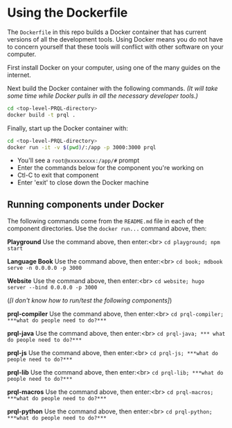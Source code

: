 # Using the Dockerfile

The `Dockerfile` in this repo builds a Docker container
that has current versions of all the development tools.
Using Docker means you do not have to concern
yourself that these tools will conflict with
other software on your computer.

First install Docker on your computer,
using one of the many guides on the internet.

Next build the Docker container with the following commands.
_(It will take some time while Docker pulls in all the
necessary developer tools.)_

```bash
cd <top-level-PRQL-directory>
docker build -t prql .
```

Finally, start up the Docker container with:

```bash
cd <top-level-PRQL-directory>
docker run -it -v $(pwd)/:/app -p 3000:3000 prql
```

- You'll see a `root@xxxxxxxxx:/app/#` prompt
- Enter the commands below for the component you're working on
- Ctl-C to exit that component
- Enter 'exit' to close down the Docker machine

## Running components under Docker

The following commands come from the `README.md`
file in each of the component directories.
Use the `docker run...` command above, then:

**Playground** Use the command above, then enter:<br\>
`cd playground; npm start`

**Language Book** Use the command above, then enter:<br\>
`cd book; mdbook serve -n 0.0.0.0 -p 3000`

**Website** Use the command above, then enter:<br\>
`cd website; hugo server --bind 0.0.0.0 -p 3000`

(_[I don't know how to run/test the following components]_)

**prql-compiler** Use the command above, then enter:<br\>
`cd prql-compiler; ***what do people need to do?***`

**prql-java** Use the command above, then enter:<br\>
`cd prql-java; *** what do people need to do?***`

**prql-js** Use the command above, then enter:<br\>
`cd prql-js; ***what do people need to do?***`

**prql-lib** Use the command above, then enter:<br\>
`cd prql-lib; ***what do people need to do?***`

**prql-macros** Use the command above, then enter:<br\>
`cd prql-macros; ***what do people need to do?***`

**prql-python** Use the command above, then enter:<br\>
`cd prql-python; ***what do people need to do?***`
